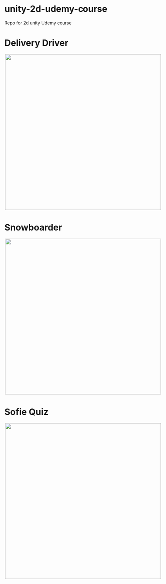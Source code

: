 # unity-2d-udemy-course
Repo for 2d unity Udemy course


# Delivery Driver

<img style="display: block;
           margin-left: auto;
           width: 500px;
           margin-right: auto;"
     src="Section_002/Gifs/DeliveryDriver.GIF">

# Snowboarder

<img style="display: block;
           margin-left: auto;
           width: 500px;
           margin-right: auto;"
     src="Section_003/Gifs/SofieSnowboarder2.GIF">

# Sofie Quiz

<img style="display: block;
           margin-left: auto;
           width: 500px;
           margin-right: auto;"
     src="Section_004/Gifs/SofieQuiz.GIF">
